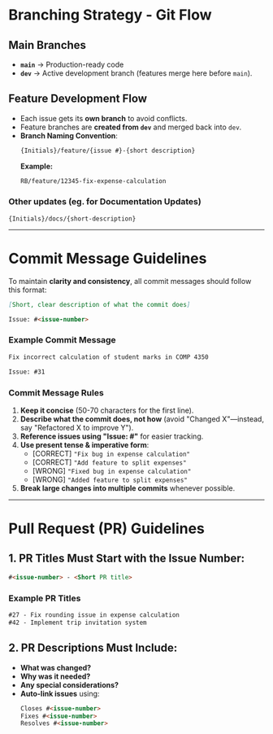 # Branching Strategy - Git Flow

## Main Branches

- **`main`** → Production-ready code
- **`dev`** → Active development branch (features merge here before `main`).

## Feature Development Flow

- Each issue gets its **own branch** to avoid conflicts.
- Feature branches are **created from `dev`** and merged back into `dev`.
- **Branch Naming Convention**:
  ```md
  {Initials}/feature/{issue #}-{short description}
  ```
  **Example:**
  ```md
  RB/feature/12345-fix-expense-calculation
  ```

### Other updates (eg. for Documentation Updates)

`{Initials}/docs/{short-description}`

---

# Commit Message Guidelines

To maintain **clarity and consistency**, all commit messages should follow this format:

```md
[Short, clear description of what the commit does]

Issue: #<issue-number>
```

### **Example Commit Message**

```md
Fix incorrect calculation of student marks in COMP 4350

Issue: #31
```

### **Commit Message Rules**

1. **Keep it concise** (50-70 characters for the first line).
2. **Describe what the commit does, not how** (avoid "Changed X"—instead, say "Refactored X to improve Y").
3. **Reference issues using "Issue: #<issue-number>"** for easier tracking.
4. **Use present tense & imperative form**:
   - [CORRECT] `"Fix bug in expense calculation"`
   - [CORRECT] `"Add feature to split expenses"`
   - [WRONG] `"Fixed bug in expense calculation"`
   - [WRONG] `"Added feature to split expenses"`
5. **Break large changes into multiple commits** whenever possible.

---

# Pull Request (PR) Guidelines

## 1. PR Titles Must Start with the Issue Number:

```md
#<issue-number> - <Short PR title>
```

### **Example PR Titles**

```md
#27 - Fix rounding issue in expense calculation
#42 - Implement trip invitation system
```

## 2. PR Descriptions Must Include:

- **What was changed?**
- **Why was it needed?**
- **Any special considerations?**
- **Auto-link issues** using:
  ```md
  Closes #<issue-number>
  Fixes #<issue-number>
  Resolves #<issue-number>
  ```
